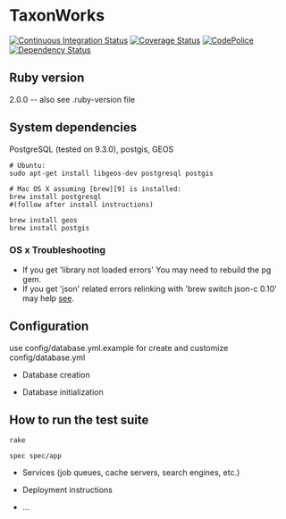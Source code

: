TaxonWorks
==========

[![Continuous Integration Status][1]][2]
[![Coverage Status][3]][4]
[![CodePolice][5]][6]
[![Dependency Status][7]][8]


Ruby version
------------
2.0.0 -- also see .ruby-version file

System dependencies
------------------- 

PostgreSQL (tested on 9.3.0), postgis, GEOS
  
    # Ubuntu: 
    sudo apt-get install libgeos-dev postgresql postgis

    # Mac OS X assuming [brew][9] is installed:
    brew install postgresql 
    #(follow after install instructions)

    brew install geos
    brew install postgis
    
### OS x Troubleshooting

* If you get 'library not loaded errors' You may need to rebuild the pg gem.
* If you get 'json' related errors relinking with 'brew switch json-c 0.10' may help [see][10].

    
Configuration
-------------

use config/database.yml.example for create and customize config/database.yml

* Database creation

* Database initialization

How to run the test suite
-------------------------
    
    rake

    spec spec/app

* Services (job queues, cache servers, search engines, etc.)

* Deployment instructions

* ...


[1]: https://secure.travis-ci.org/SpeciesFileGroup/taxonworks.png
[2]: http://travis-ci.org/SpeciesFileGroup/taxonworks
[3]: https://coveralls.io/repos/SpeciesFileGroup/taxonworks/badge.png?branch=master
[4]: https://coveralls.io/r/SpeciesFileGroup/taxonworks?branch=master
[5]: https://codeclimate.com/github/SpeciesFileGroup/taxonworks.png
[6]: https://codeclimate.com/github/SpeciesFileGroup/taxonworks
[7]: https://gemnasium.com/SpeciesFileGroup/taxonworks.png
[8]: https://gemnasium.com/SpeciesFileGroup/taxonworks
[9]: http://brew.sh/
[10]: http://stackoverflow.com/questions/18071946/rails-postgis-upgrade-issues
